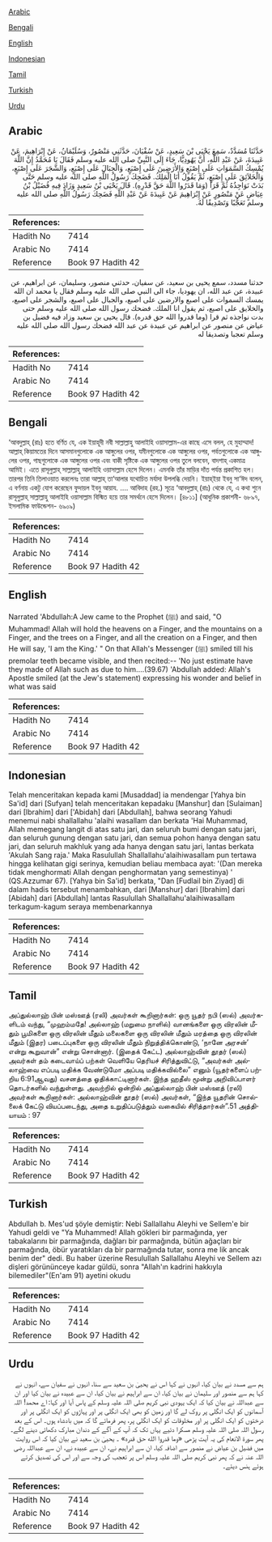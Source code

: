 [Arabic](#arabic)

[Bengali](#bengali)

[English](#english)

[Indonesian](#indonesian)

[Tamil](#tamil)

[Turkish](#turkish)

[Urdu](#urdu)

## Arabic


<div dir="rtl" lang="ar" style={{fontSize:'larger',backgroundColor:'#f8f9fa',padding:20}}>
حَدَّثَنَا مُسَدَّدٌ، سَمِعَ يَحْيَى بْنَ سَعِيدٍ، عَنْ سُفْيَانَ، حَدَّثَنِي مَنْصُورٌ، وَسُلَيْمَانُ، عَنْ إِبْرَاهِيمَ، عَنْ عَبِيدَةَ، عَنْ عَبْدِ اللَّهِ، أَنَّ يَهُودِيًّا، جَاءَ إِلَى النَّبِيِّ صلى الله عليه وسلم فَقَالَ يَا مُحَمَّدُ إِنَّ اللَّهَ يُمْسِكُ السَّمَوَاتِ عَلَى إِصْبَعٍ وَالأَرَضِينَ عَلَى إِصْبَعٍ، وَالْجِبَالَ عَلَى إِصْبَعٍ، وَالشَّجَرَ عَلَى إِصْبَعٍ، وَالْخَلاَئِقَ عَلَى إِصْبَعٍ، ثُمَّ يَقُولُ أَنَا الْمَلِكُ‏.‏ فَضَحِكَ رَسُولُ اللَّهِ صلى الله عليه وسلم حَتَّى بَدَتْ نَوَاجِذُهُ ثُمَّ قَرَأَ ‏(‏وَمَا قَدَرُوا اللَّهَ حَقَّ قَدْرِهِ‏)‏‏.‏ قَالَ يَحْيَى بْنُ سَعِيدٍ وَزَادَ فِيهِ فُضَيْلُ بْنُ عِيَاضٍ عَنْ مَنْصُورٍ عَنْ إِبْرَاهِيمَ عَنْ عَبِيدَةَ عَنْ عَبْدِ اللَّهِ فَضَحِكَ رَسُولُ اللَّهِ صلى الله عليه وسلم تَعَجُّبًا وَتَصْدِيقًا لَهُ‏.‏
</div>
<div style={{backgroundColor:'#f8f9fa',padding:20, marginBottom: 10}}><table> <thead> <tr> <th>References:</th> <th></th> </tr> </thead> <tbody><tr><td>Hadith No</td><td>7414</td></tr><tr><td>Arabic No</td><td>7414</td></tr><tr><td>Reference</td><td>Book 97 Hadith 42</td></tr></tbody></table></div>


<div dir="rtl" lang="ar" style={{fontSize:'larger',backgroundColor:'#f8f9fa',padding:20}}>
حدثنا مسدد، سمع يحيى بن سعيد، عن سفيان، حدثني منصور، وسليمان، عن ابراهيم، عن عبيدة، عن عبد الله، ان يهوديا، جاء الى النبي صلى الله عليه وسلم فقال يا محمد ان الله يمسك السموات على اصبع والارضين على اصبع، والجبال على اصبع، والشجر على اصبع، والخلايق على اصبع، ثم يقول انا الملك. فضحك رسول الله صلى الله عليه وسلم حتى بدت نواجذه ثم قرا (وما قدروا الله حق قدره). قال يحيى بن سعيد وزاد فيه فضيل بن عياض عن منصور عن ابراهيم عن عبيدة عن عبد الله فضحك رسول الله صلى الله عليه وسلم تعجبا وتصديقا له
</div>
<div style={{backgroundColor:'#f8f9fa',padding:20, marginBottom: 10}}><table> <thead> <tr> <th>References:</th> <th></th> </tr> </thead> <tbody><tr><td>Hadith No</td><td>7414</td></tr><tr><td>Arabic No</td><td>7414</td></tr><tr><td>Reference</td><td>Book 97 Hadith 42</td></tr></tbody></table></div>

## Bengali


<div dir="ltr" lang="bn" style={{fontSize:'larger',backgroundColor:'#f8f9fa',padding:20}}>
‘আবদুল্লাহ্ (রাঃ) হতে বর্ণিত যে, এক ইয়াহূদী নবী সাল্লাল্লাহু আলাইহি ওয়াসাল্লাম-এর কাছে এসে বলল, হে মুহাম্মাদ! আল্লাহ্ কিয়ামতের দিনে আসমানগুলোকে এক আঙ্গুলের ওপর, যমীনগুলোকে এক আঙ্গুলের ওপর, পর্বতগুলোকে এক আঙ্গুলের ওপর, গাছগুলোকে এক আঙ্গুলের ওপর এবং বাকী সৃষ্টিকে এক আঙ্গুলের ওপর তুলে বলবেন, বাদশাহ্ একমাত্র আমিই। এতে রাসূলুল্লাহ্ সাল্লাল্লাহু আলাইহি ওয়াসাল্লাম হেসে দিলেন। এমনকি তাঁর মাড়ির দাঁত পর্যন্ত প্রকাশিত হল। তারপর তিনি তিলাওয়াত করলেনঃ তারা আল্লাহ্ তা‘আলার যথোচিত মর্যাদা উপলব্ধি দেয়নি। ইয়াহ্ইয়া ইবনু সা‘ঈদ বলেন, এ বর্ণনায় একটু যোগ করেছেন ফুদায়ল ইবনু আয়ায. .... আবিদাহ (রহ.) সূত্রে ‘আবদুল্লাহ্ (রাঃ) থেকে যে, এ কথা শুনে রাসূলুল্লাহ্ সাল্লাল্লাহু আলাইহি ওয়াসাল্লাম বিস্মিত হয়ে তার সমর্থনে হেসে দিলেন। [৪৮১১] (আধুনিক প্রকাশনী- ৬৮৯৭, ইসলামিক ফাউন্ডেশন- ৬৯০৯)
</div>
<div style={{backgroundColor:'#f8f9fa',padding:20, marginBottom: 10}}><table> <thead> <tr> <th>References:</th> <th></th> </tr> </thead> <tbody><tr><td>Hadith No</td><td>7414</td></tr><tr><td>Arabic No</td><td>7414</td></tr><tr><td>Reference</td><td>Book 97 Hadith 42</td></tr></tbody></table></div>

## English


<div dir="ltr" lang="en" style={{fontSize:'larger',backgroundColor:'#f8f9fa',padding:20}}>
Narrated 'Abdullah:A Jew came to the Prophet (ﷺ) and said, "O Muhammad! Allah will hold the heavens on a Finger, and the mountains on a Finger, and the trees on a Finger, and all the creation on a Finger, and then He will say, 'I am the King.' " On that Allah's Messenger (ﷺ) smiled till his premolar teeth became visible, and then recited:-- 'No just estimate have they made of Allah such as due to him....(39.67) 'Abdullah added: Allah's Apostle smiled (at the Jew's statement) expressing his wonder and belief in what was said
</div>
<div style={{backgroundColor:'#f8f9fa',padding:20, marginBottom: 10}}><table> <thead> <tr> <th>References:</th> <th></th> </tr> </thead> <tbody><tr><td>Hadith No</td><td>7414</td></tr><tr><td>Arabic No</td><td>7414</td></tr><tr><td>Reference</td><td>Book 97 Hadith 42</td></tr></tbody></table></div>

## Indonesian


<div dir="ltr" lang="id" style={{fontSize:'larger',backgroundColor:'#f8f9fa',padding:20}}>
Telah menceritakan kepada kami [Musaddad] ia mendengar [Yahya bin Sa'id] dari [Sufyan] telah menceritakan kepadaku [Manshur] dan [Sulaiman] dari [Ibrahim] dari ['Abidah] dari [Abdullah], bahwa seorang Yahudi menemui nabi shallallahu 'alaihi wasallam dan berkata 'Hai Muhammad, Allah memegang langit di atas satu jari, dan seluruh bumi dengan satu jari, dan seluruh gunung dengan satu jari, dan semua pohon hanya dengan satu jari, dan seluruh makhluk yang ada hanya dengan satu jari, lantas berkata 'Akulah Sang raja.' Maka Rasulullah Shallallahu'alaihiwasallam pun tertawa hingga kelihatan gigi serinya, kemudian beliau membaca ayat: '(Dan mereka tidak menghormati Allah dengan penghormatan yang semestinya) ' (QS.Azzumar 67). [Yahya bin Sa'id] berkata, "Dan [Fudlail bin Ziyad] di dalam hadis tersebut menambahkan, dari [Manshur] dari [Ibrahim] dari [Abidah] dari [Abdullah] lantas Rasulullah Shallallahu'alaihiwasallam terkagum-kagum seraya membenarkannya
</div>
<div style={{backgroundColor:'#f8f9fa',padding:20, marginBottom: 10}}><table> <thead> <tr> <th>References:</th> <th></th> </tr> </thead> <tbody><tr><td>Hadith No</td><td>7414</td></tr><tr><td>Arabic No</td><td>7414</td></tr><tr><td>Reference</td><td>Book 97 Hadith 42</td></tr></tbody></table></div>

## Tamil


<div dir="ltr" lang="ta" style={{fontSize:'larger',backgroundColor:'#f8f9fa',padding:20}}>
அப்துல்லாஹ் பின் மஸ்ஊத் (ரலி) அவர்கள் கூறினார்கள்: ஒரு யூதர் நபி (ஸல்) அவர்களிடம் வந்து, “முஹம்மதே! அல்லாஹ் (மறுமை நாளில்) வானங்களை ஒரு விரலின் மீதும் பூமிகளை ஒரு விரலின் மீதும் மலைகளை ஒரு விரலின் மீதும் மரத்தை ஒரு விரலின் மீதும் (இதர) படைப்புகளை ஒரு விரலின் மீதும் நிறுத்திக்கொண்டு, ‘நானே அரசன்’ என்று கூறுவான்” என்று சொன்னார். (இதைக் கேட்ட) அல்லாஹ்வின் தூதர் (ஸல்) அவர்கள் தம் கடைவாய்ப் பற்கள் வெளியே தெரியச் சிரித்துவிட்டு, “அவர்கள் அல்லாஹ்வை எப்படி மதிக்க வேண்டுமோ அப்படி மதிக்கவில்லை” எனும் (யூதர்களைப் பற்றிய 6:91ஆவது) வசனத்தை ஓதிக்காட்டினார்கள். இந்த ஹதீஸ் மூன்று அறிவிப்பாளர் தொடர்களில் வந்துள்ளது. அவற்றில் ஒன்றில் அப்துல்லாஹ் பின் மஸ்ஊத் (ரலி) அவர்கள் கூறினார்கள்: அல்லாஹ்வின் தூதர் (ஸல்) அவர்கள், “இந்த யூதரின் சொல்லைக் கேட்டு வியப்படைந்து, அதை உறுதிப்படுத்தும் வகையில் சிரித்தார்கள்”.51 அத்தியாயம் : 97
</div>
<div style={{backgroundColor:'#f8f9fa',padding:20, marginBottom: 10}}><table> <thead> <tr> <th>References:</th> <th></th> </tr> </thead> <tbody><tr><td>Hadith No</td><td>7414</td></tr><tr><td>Arabic No</td><td>7414</td></tr><tr><td>Reference</td><td>Book 97 Hadith 42</td></tr></tbody></table></div>

## Turkish


<div dir="ltr" lang="tr" style={{fontSize:'larger',backgroundColor:'#f8f9fa',padding:20}}>
Abdullah b. Mes'ud şöyle demiştir: Nebi Sallallahu Aleyhi ve Sellem'e bir Yahudi geldi ve "Ya Muhammed! Allah gökleri bir parmağında, yer tabakalarını bir parmağında, dağları bir parmağında, bütün ağaçları bir parmağında, öbür yaratıkları da bir parmağında tutar, sonra me lik ancak benim der" dedi. Bu haber üzerine Resulullah Sallallahu Aleyhi ve Sellem azı dişleri görününceye kadar güldü, sonra "Allah'ın kadrini hakkıyla bilemediler"(En'am 91) ayetini okudu
</div>
<div style={{backgroundColor:'#f8f9fa',padding:20, marginBottom: 10}}><table> <thead> <tr> <th>References:</th> <th></th> </tr> </thead> <tbody><tr><td>Hadith No</td><td>7414</td></tr><tr><td>Arabic No</td><td>7414</td></tr><tr><td>Reference</td><td>Book 97 Hadith 42</td></tr></tbody></table></div>

## Urdu


<div dir="rtl" lang="ur" style={{fontSize:'larger',backgroundColor:'#f8f9fa',padding:20}}>
ہم سے مسدد نے بیان کیا، انہوں نے کہا اس نے یحییٰ بن سعید سے سنا، انہوں نے سفیان سے، انہوں نے کہا ہم سے منصور اور سلیمان نے بیان کیا، ان سے ابراہیم نے بیان کیا، ان سے عبیدہ نے بیان کیا اور ان سے عبداللہ نے بیان کیا کہ ایک یہودی نبی کریم صلی اللہ علیہ وسلم کے پاس آیا اور کہا: اے محمد! اللہ آسمانوں کو ایک انگلی پر روک لے گا اور زمین کو بھی ایک انگلی پر اور پہاڑوں کو ایک انگلی پر اور درختوں کو ایک انگلی پر اور مخلوقات کو ایک انگلی پر، پھر فرمائے گا کہ میں بادشاہ ہوں۔ اس کے بعد رسول اللہ صلی اللہ علیہ وسلم مسکرا دئیے یہاں تک کہ آپ کے آگے کے دندان مبارک دکھائی دینے لگے۔ پھر سورۃ الانعام کی یہ آیت پڑھی «وما قدروا الله حق قدره‏» ۔ یحییٰ بن سعید نے بیان کیا کہ اس روایت میں فضیل بن عیاض نے منصور سے اضافہ کیا، ان سے ابراہیم نے، ان سے عبیدہ نے، ان سے عبداللہ رضی اللہ عنہ نے کہ پھر نبی کریم صلی اللہ علیہ وسلم اس پر تعجب کی وجہ سے اور اس کی تصدیق کرتے ہوئے ہنس دیئے۔
</div>
<div style={{backgroundColor:'#f8f9fa',padding:20, marginBottom: 10}}><table> <thead> <tr> <th>References:</th> <th></th> </tr> </thead> <tbody><tr><td>Hadith No</td><td>7414</td></tr><tr><td>Arabic No</td><td>7414</td></tr><tr><td>Reference</td><td>Book 97 Hadith 42</td></tr></tbody></table></div>